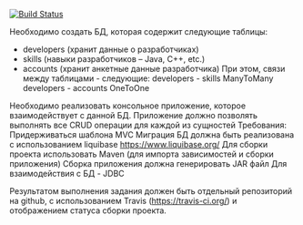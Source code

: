 [![Build Status](https://travis-ci.org/veritaserg/DeveloperJDBC.svg?branch=master)](https://travis-ci.org/veritaserg/DeveloperJDBC)


Необходимо создать БД, которая содержит следующие таблицы:

- developers (хранит данные о разработчиках)
- skills (навыки разработчиков – Java, C++, etc.)
- accounts (хранит анкетные данные разработчика)
При этом, связи между таблицами - следующие:
developers - skills ManyToMany
developers - accounts OneToOne
 
Необходимо реализовать консольное приложение, которое взаимодействует с данной БД.
Приложение должно позволять выполнять все CRUD операции для каждой из сущностей
Требования:
Придерживаться шаблона MVC
Миграция БД должна быть реализована с использованием liquibase
https://www.liquibase.org/
Для сборки проекта использовать Maven (для импорта зависимостей и сборки приложения)
Сборка приложения должна генерировать JAR файл
Для взаимодействия с БД - JDBC

Результатом выполнения задания должен быть отдельный репозиторий на github, с использованием Travis (https://travis-ci.org/) и отображением статуса сборки проекта.